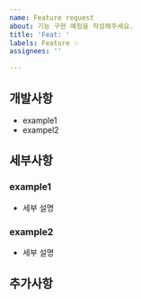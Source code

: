 ```yaml
---
name: Feature request
about: 기능 구현 예정을 작성해주세요.
title: 'Feat: '
labels: Feature ✨
assignees: ''

---
```


## 개발사항

- example1
- exampel2

## 세부사항

### example1
- 세부 설명

### example2
- 세부 설명

## 추가사항
